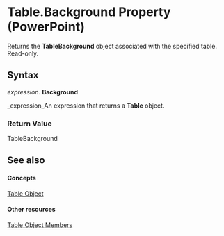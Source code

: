 
# Table.Background Property (PowerPoint)

Returns the  **TableBackground** object associated with the specified table. Read-only.


## Syntax

 _expression_. **Background**

 _expression_An expression that returns a  **Table** object.


### Return Value

TableBackground


## See also


#### Concepts


 [Table Object](ebbbca9f-4591-10ce-3c74-33b46a3b7cdf.md)
#### Other resources


 [Table Object Members](97f64cfc-1762-c935-6714-b5c5b5a6cc3c.md)
